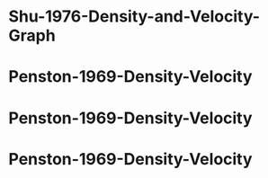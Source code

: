 # Shu-1976-Density-and-Velocity-Graph
# Penston-1969-Density-Velocity
# Penston-1969-Density-Velocity
# Penston-1969-Density-Velocity
